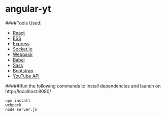 # angular-yt

####Tools Used:
* [React](https://facebook.github.io/react/index.html)
* [ES6](https://github.com/lukehoban/es6features)
* [Express](http://expressjs.com/)
* [Socket.io](http://socket.io/)
* [Webpack](https://webpack.github.io/)
* [Babel](https://babeljs.io/)
* [Sass](http://sass-lang.com/)
* [Bootstrap](http://getbootstrap.com/)
* [YouTube API](https://developers.google.com/youtube/)

#####Run the following commands to install dependencies and launch on http://localhost:8080/

```
npm install
webpack
node server.js
```
